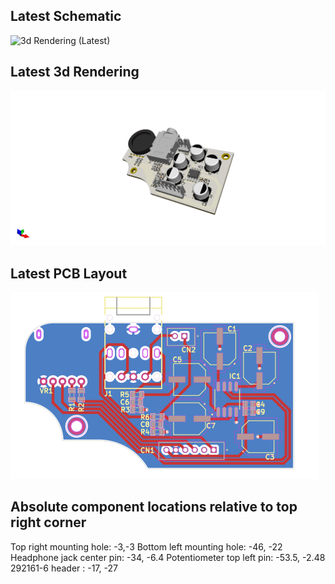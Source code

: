 ## Latest Schematic
![3d Rendering (Latest)](/sega-gamegear-audio-original-sch.png?raw=true)

## Latest 3d Rendering
![3d Rendering (Latest)](/screenshots/sega-gamegear-audio-original.png?raw=true)


## Latest PCB Layout
![PCB Layout (Latest)](/screenshots/sega-gamegear-audio-original-brd.svg?raw=true)




## Absolute component locations relative to top right corner

Top right mounting hole: -3,-3
Bottom left mounting hole: -46, -22
Headphone jack center pin: -34, -6.4
Potentiometer top left pin: -53.5, -2.48
292161-6 header : -17, -27
